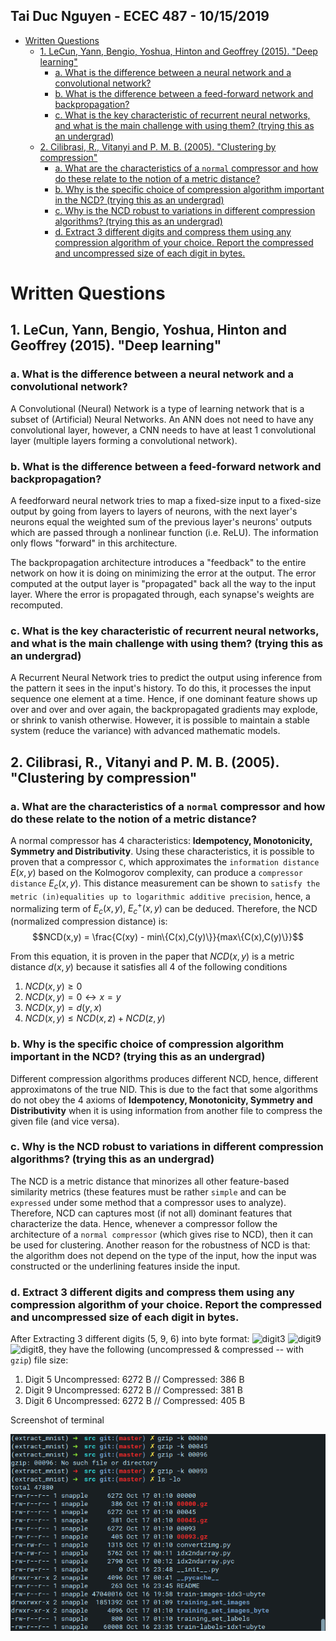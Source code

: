 ## Tai Duc Nguyen - ECEC 487 - 10/15/2019

- [Written Questions](#written-questions)
  - [1. LeCun, Yann, Bengio, Yoshua, Hinton and Geoffrey (2015). "Deep learning"](#1-lecun-yann-bengio-yoshua-hinton-and-geoffrey-2015-%22deep-learning%22)
    - [a. What is the difference between a neural network and a convolutional network?](#a-what-is-the-difference-between-a-neural-network-and-a-convolutional-network)
    - [b. What is the difference between a feed-forward network and backpropagation?](#b-what-is-the-difference-between-a-feed-forward-network-and-backpropagation)
    - [c. What is the key characteristic of recurrent neural networks, and what is the main challenge with using them? (trying this as an undergrad)](#c-what-is-the-key-characteristic-of-recurrent-neural-networks-and-what-is-the-main-challenge-with-using-them-trying-this-as-an-undergrad)
  - [2. Cilibrasi, R., Vitanyi and P. M. B. (2005). "Clustering by compression"](#2-cilibrasi-r-vitanyi-and-p-m-b-2005-%22clustering-by-compression%22)
    - [a. What are the characteristics of a `normal` compressor and how do these relate to the notion of a metric distance?](#a-what-are-the-characteristics-of-a-normal-compressor-and-how-do-these-relate-to-the-notion-of-a-metric-distance)
    - [b. Why is the specific choice of compression algorithm important in the NCD? (trying this as an undergrad)](#b-why-is-the-specific-choice-of-compression-algorithm-important-in-the-ncd-trying-this-as-an-undergrad)
    - [c. Why is the NCD robust to variations in different compression algorithms? (trying this as an undergrad)](#c-why-is-the-ncd-robust-to-variations-in-different-compression-algorithms-trying-this-as-an-undergrad)
    - [d. Extract 3 different digits and compress them using any compression algorithm of your choice. Report the compressed and uncompressed size of each digit in bytes.](#d-extract-3-different-digits-and-compress-them-using-any-compression-algorithm-of-your-choice-report-the-compressed-and-uncompressed-size-of-each-digit-in-bytes)
  
# Written Questions

## 1. LeCun, Yann, Bengio, Yoshua, Hinton and Geoffrey (2015). "Deep learning"

### a. What is the difference between a neural network and a convolutional network?

A Convolutional (Neural) Network is a type of learning network that is a subset of (Artificial) Neural Networks. An ANN does not need to have any convolutional layer, however, a CNN needs to have at least 1 convolutional layer (multiple layers forming a convolutional network).


### b. What is the difference between a feed-forward network and backpropagation?

A feedforward neural network tries to map a fixed-size input to a fixed-size output by going from layers to layers of neurons, with the next layer's neurons equal the weighted sum of the previous layer's neurons' outputs which are passed through a nonlinear function (i.e. ReLU). The information only flows "forward" in this architecture.

The backpropagation architecture introduces a "feedback" to the entire network on how it is doing on minimizing the error at the output. The error computed at the output layer is "propagated" back all the way to the input layer. Where the error is propagated through, each synapse's weights are recomputed.


### c. What is the key characteristic of recurrent neural networks, and what is the main challenge with using them? (trying this as an undergrad)

A Recurrent Neural Network tries to predict the output using inference from the pattern it sees in the input's history. To do this, it processes the input sequence one element at a time. Hence, if one dominant feature shows up over and over and over again, the backpropagated gradients may explode, or shrink to vanish otherwise. However, it is possible to maintain a stable system (reduce the variance) with advanced mathematic models.


## 2. Cilibrasi, R., Vitanyi and P. M. B. (2005). "Clustering by compression"

### a. What are the characteristics of a `normal` compressor and how do these relate to the notion of a metric distance?

A normal compressor has 4 characteristics: **Idempotency, Monotonicity, Symmetry and Distributivity**. 
Using these characteristics, it is possible to proven that a compressor `C`, which approximates the `information distance` $E(x,y)$ based on the Kolmogorov complexity, can produce a `compressor distance` $E_c(x,y)$. This distance measurement can be shown to `satisfy the metric (in)equalities up to logarithmic additive precision`, hence, a normalizing term of $E_c(x,y)$, $E_c^+(x,y)$ can be deduced.
Therefore, the NCD (normalized compression distance) is:
$$NCD(x,y) = \frac{C(xy) - min\{C(x),C(y)\}}{max\{C(x),C(y)\}}$$

From this equation, it is proven in the paper that $NCD(x,y)$ is a metric distance $d(x,y)$ because it satisfies all 4 of the following conditions
1. $NCD(x,y) \geq 0$
2. $NCD(x,y) = 0 \leftrightarrow x = y$
3. $NCD(x,y) = d(y,x)$
4. $NCD(x,y) \leq NCD(x,z) + NCD(z,y)$

### b. Why is the specific choice of compression algorithm important in the NCD? (trying this as an undergrad)
Different compression algorithms produces different NCD, hence, different approximatons of the true NID. This is due to the fact that some algorithms do not obey the 4 axioms of **Idempotency, Monotonicity, Symmetry and Distributivity** when it is using information from another file to compress the given file (and vice versa).


### c. Why is the NCD robust to variations in different compression algorithms? (trying this as an undergrad)
The NCD is a metric distance that minorizes all other feature-based similarity metrics (these features must be rather `simple` and can be `expressed` under some method that a compressor uses to analyze). Therefore, NCD can captures most (if not all) dominant features that characterize the data. Hence, whenever a compressor follow the architecture of a `normal compressor` (which gives rise to NCD), then it can be used for clustering. Another reason for the robustness of NCD is that: the algorithm does not depend on the type of the input, how the input was constructed or the underlining features inside the input. 

### d. Extract 3 different digits and compress them using any compression algorithm of your choice. Report the compressed and uncompressed size of each digit in bytes.
After Extracting 3 different digits (5, 9, 6) into byte format:
![digit3](extract_mnist/src/training_set_images/00000.jpg) ![digit9](extract_mnist/src/training_set_images/00045.jpg) ![digit8](extract_mnist/src/training_set_images/00093.jpg), they have the following (uncompressed & compressed -- with `gzip`) file size:

1. Digit 5 Uncompressed: 6272 B // Compressed: 386 B
2. Digit 9 Uncompressed: 6272 B // Compressed: 381 B
3. Digit 6 Uncompressed: 6272 B // Compressed: 405 B

Screenshot of terminal

![terminal](terminal_screen_shot.png)